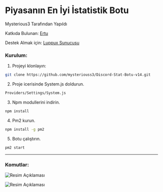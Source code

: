 <div align="left">
  <h1>Piyasanın En İyi İstatistik Botu</h1>
  <p>Mysterious3 Tarafından Yapıldı</p>
  
  <p>Katkıda Bulunan: <a href="https://github.com/ertucuk">Ertu</a></p>
  
  <p>Destek Almak için: <a href="https://discord.gg/luppux">Luppux Sunucusu</a></p>
</div>

### Kurulum:

1. Projeyi klonlayın:

```bash 
git clone https://github.com/mysteriouss3/Discord-Stat-Botu-v14.git
```
2. Proje icerisinde System.js doldurun.
```bash
Providers/Settings/System.js
```
3. Npm modullerini indirin.

```bash
npm install
```
4. Pm2 kurun.

```bash
npm install -g pm2
```

5. Botu çalıştırın.
```bash
pm2 start
```

---


### Komutlar:

![Resim Açıklaması](https://github.com/mysteriouss3/Discord-Stat-Botu-v14/assets/142053394/4818a8b9-3caa-43f4-8a7d-f4eba0a8029e)

![Resim Açıklaması](https://github.com/mysteriouss3/Discord-Stat-Botu-v14/assets/142053394/5a441357-7ebb-4e1d-8a0e-d9f9ef401ffe)
